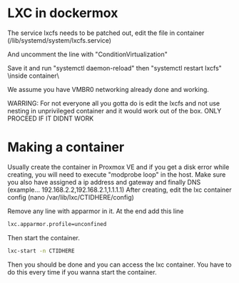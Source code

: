 # LXC in dockermox
The service lxcfs needs to be patched out, edit the file in container (/lib/systemd/system/lxcfs.service)

And uncomment the line with "ConditionVirtualization"

Save it and run "systemctl daemon-reload" then "systemctl restart lxcfs" \\inside container\\


We assume you have VMBR0 networking already done and working.

WARRING: For not everyone all you gotta do is edit the lxcfs and not use nesting in unprivileged container and it would work out of the box.
ONLY PROCEED IF IT DIDNT WORK

# Making a container
Usually create the container in Proxmox VE and if you get a disk error while creating, you will need to execute "modprobe loop" in the host.
Make sure you also have assigned a ip address and gateway and finally DNS (example... 192.168.2.2,192.168.2.1,1.1.1.1)
After creating, edit the lxc container config (nano /var/lib/lxc/CTIDHERE/config)

Remove any line with apparmor in it.
At the end add this line
```bash
lxc.apparmor.profile=unconfined
```
Then start the container.
```bash
lxc-start -n CTIDHERE
```

Then you should be done and you can access the lxc container. You have to do this every time if you wanna start the container.
